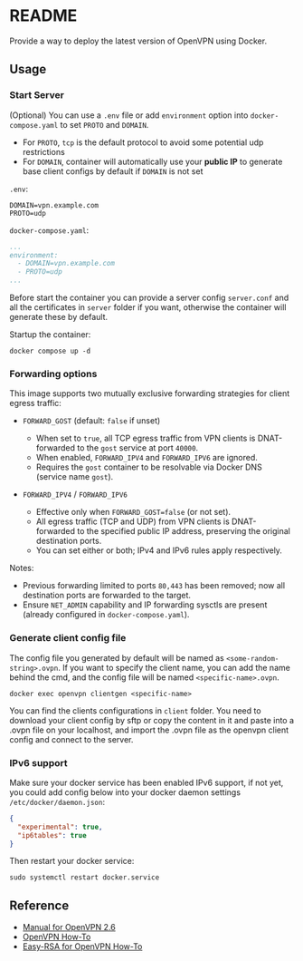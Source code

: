 # README

Provide a way to deploy the latest version of OpenVPN using Docker.

## Usage

### Start Server

(Optional) You can use a `.env` file or add `environment` option into `docker-compose.yaml` to set `PROTO` and `DOMAIN`.

* For `PROTO`, `tcp` is the default protocol to avoid some potential udp restrictions
* For `DOMAIN`, container will automatically use your **public IP** to generate base client configs by default if `DOMAIN` is not set

`.env`:

```env
DOMAIN=vpn.example.com
PROTO=udp
```

`docker-compose.yaml`:

```docker-compose.yaml
...
environment:
  - DOMAIN=vpn.example.com
  - PROTO=udp
...
```

Before start the container you can provide a server config `server.conf` and all the certificates in `server` folder if you want, otherwise the container will generate these by default.

Startup the container:

```shell
docker compose up -d
```

### Forwarding options

This image supports two mutually exclusive forwarding strategies for client egress traffic:

- `FORWARD_GOST` (default: `false` if unset)
  - When set to `true`, all TCP egress traffic from VPN clients is DNAT-forwarded to the `gost` service at port `40000`.
  - When enabled, `FORWARD_IPV4` and `FORWARD_IPV6` are ignored.
  - Requires the `gost` container to be resolvable via Docker DNS (service name `gost`).

- `FORWARD_IPV4` / `FORWARD_IPV6`
  - Effective only when `FORWARD_GOST=false` (or not set).
  - All egress traffic (TCP and UDP) from VPN clients is DNAT-forwarded to the specified public IP address, preserving the original destination ports.
  - You can set either or both; IPv4 and IPv6 rules apply respectively.

Notes:
- Previous forwarding limited to ports `80,443` has been removed; now all destination ports are forwarded to the target.
- Ensure `NET_ADMIN` capability and IP forwarding sysctls are present (already configured in `docker-compose.yaml`).

### Generate client config file

The config file you generated by default will be named as `<some-random-string>.ovpn`. If you want to specify the client name, you can add the name behind the cmd, and the config file will be named `<specific-name>.ovpn`.

```shell
docker exec openvpn clientgen <specific-name>
```

You can find the clients configurations in `client` folder. You need to download your client config by sftp or copy the content in it and paste into a .ovpn file on your localhost, and import the .ovpn file as the openvpn client config and connect to the server.

### IPv6 support

Make sure your docker service has been enabled IPv6 support, if not yet, you could add config below into your docker daemon settings `/etc/docker/daemon.json`:

```json
{
  "experimental": true,
  "ip6tables": true
}
```

Then restart your docker service:

```shell
sudo systemctl restart docker.service
```

## Reference

* [Manual for OpenVPN 2.6](https://openvpn.net/community-resources/reference-manual-for-openvpn-2-6/)
* [OpenVPN How-To](https://community.openvpn.net/openvpn/wiki/GettingStartedwithOVPN)
* [Easy-RSA for OpenVPN How-To](https://community.openvpn.net/openvpn/wiki/EasyRSA3-OpenVPN-Howto)
